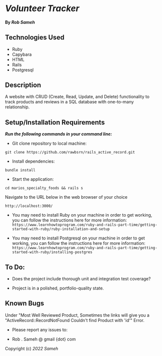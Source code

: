 # _Volunteer Tracker_

#### By _**Rob Sameh**_

## Technologies Used

* Ruby
* Capybara
* HTML
* Rails
* Postgresql

## Description

A website with CRUD (Create, Read, Update, and Delete) functionality to track products and reviews in a SQL database with one-to-many relationship.

## Setup/Installation Requirements

**_Run the following commands in your command line:_**

*  Git clone repository to local machine:
```
git clone https://github.com/rawbsrn/rails_active_record.git
```

* Install dependencies:
```
bundle install
```

* Start the application:
```
cd marios_specialty_foods && rails s
```

Navigate to the URL below in the web browser of your choice
```
http://localhost:3000/
```

* You may need to install Ruby on your machine in order to get working, you can follow the instructions here for more information: `https://www.learnhowtoprogram.com/ruby-and-rails-part-time/getting-started-with-ruby/ruby-installation-and-setup`

* You may need to install Postgresql on your machine in order to get working, you can follow the instructions here for more information: `https://www.learnhowtoprogram.com/ruby-and-rails-part-time/getting-started-with-ruby/installing-postgres`


## To Do:

* Does the project include thorough unit and integration test coverage?

* Project is in a polished, portfolio-quality state.

## Known Bugs

Under "Most Well Reviewed Product, Sometimes the links will give you a "ActiveRecord::RecordNotFound Couldn't find Product with 'id'" Error. 


* Please report any issues to: 


* Rob . Sameh @ gmail {dot} com

Copyright (c) _2022_ _Sameh_